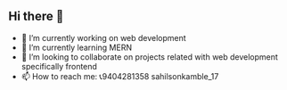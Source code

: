 ## Hi there 👋



- 🔭 I’m currently working on web development 
- 🌱 I’m currently learning MERN 
- 👯 I’m looking to collaborate on projects related with web development specifically frontend
- 📫 How to reach me: 📞9404281358 [](https://github.com/user-attachments/assets/6fb96f6d-1c42-470c-841c-3739e5b31d04)sahilsonkamble_17


